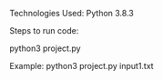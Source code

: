Technologies Used: Python 3.8.3


Steps to run code:

python3 project.py <inputfile name>

Example: python3 project.py input1.txt
